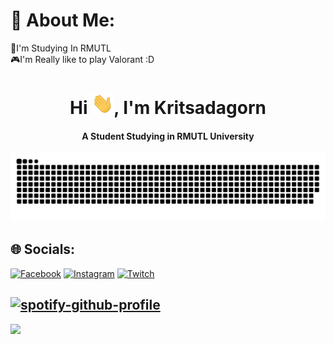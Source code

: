 # 💫 About Me:
📖I'm Studying In RMUTL<br>🎮I'm Really like to play Valorant :D

<div align="center">
<h1 align="center">Hi <img width="35" src="https://github.com/1999AZZAR/1999AZZAR/blob/main/resources/img/waving.gif">, I'm Kritsadagorn</h1>
<h4 align="center">A Student Studying in RMUTL University</h4>
</div>

<div align="center">
  <a href="https://1999azzar.github.io/1999AZZAR/">
  <img  src="https://github.com/1999AZZAR/1999AZZAR/blob/main/resources/img/grid-snake.svg"
       alt="snake" /></a>
</div>

## 🌐 Socials:
[![Facebook](https://img.shields.io/badge/Facebook-%231877F2.svg?logo=Facebook&logoColor=white)](https://facebook.com/kritsadagorn) [![Instagram](https://img.shields.io/badge/Instagram-%23E4405F.svg?logo=Instagram&logoColor=white)](https://instagram.com/k.kritx_) [![Twitch](https://img.shields.io/badge/Twitch-%239146FF.svg?logo=Twitch&logoColor=white)](https://twitch.tv/hyperz3d) 

[![spotify-github-profile](https://spotify-github-profile.vercel.app/api/view?uid=31djcrn5hx44ph2jfk4j7h244ygu&cover_image=true&theme=default&bar_color=570080&bar_color_cover=true)](https://spotify-github-profile.vercel.app/api/view?uid=31djcrn5hx44ph2jfk4j7h244ygu&redirect=true)  
---
[![](https://visitcount.itsvg.in/api?id=Kritsadagorn&icon=5&color=11)](https://visitcount.itsvg.in)
